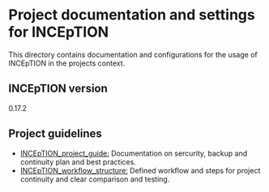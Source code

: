 # Project documentation and settings for INCEpTION
This directory contains documentation and configurations for the usage of INCEpTION in the projects context.
## INCEpTION version
0.17.2
## Project guidelines
* [INCEpTION_project_guide:](INCEpTION_project_guide)
Documentation on sercurity, backup and continuity plan and best practices.
* [INCEpTION_workflow_structure:](INCEpTION_workflow_structure) Defined workflow and steps for project continuity and clear comparison and testing.

## 